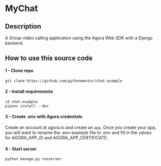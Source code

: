 # MyChat

## Description 
A Group video calling application using the Agora Web SDK with a Django backend.

##  How to use this source code

#### 1 - Clone repo
```
git clone https://github.com/pythonmentor/chat-example
```

#### 2 - Install requirements
```
cd chat-example
pipenv install --dev
```

#### 3 - Create .env with Agora credentals
Create an account at agora.io and create an `app`. Once you create your app, you will want to rename the .env-example file to .env and fill in the values for AGORA_APP_ID and AGORA_APP_CERTIFICATE. 


#### 4 - Start server
```
python manage.py runserver
```


